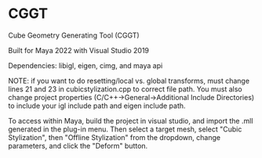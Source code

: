 # CGGT
Cube Geometry Generating Tool (CGGT)

Built for Maya 2022 with Visual Studio 2019

Dependencies: libigl, eigen, cimg, and maya api

NOTE: if you want to do resetting/local vs. global transforms, must change lines 21 and 23 in cubicstylization.cpp to correct file path. 
You must also change project properties (C/C++->General->Additional Include Directories) to include your igl include path and eigen include path.

To access within Maya, build the project in visual studio, and import the .mll generated in the plug-in menu. Then select a target mesh, select "Cubic Stylization", then "Offline Stylization" from the dropdown, change parameters, and click the "Deform" button.
